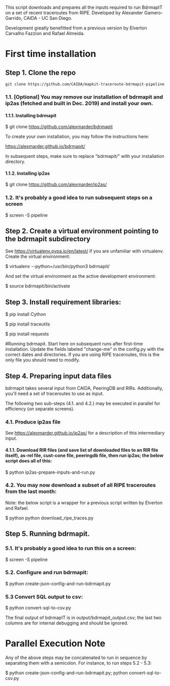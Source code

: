 This script downloads and prepares all the inputs required to run BdrmapIT on a set of recent traceroutes from RIPE. 
Developed by Alexander Gamero-Garrido, CAIDA - UC San Diego.

Development greatly benefitted from a previous version by Elverton Carvalho Fazzion and Rafael Almeida.

# First time installation

## Step 1. Clone the repo

`git clone https://github.com/CAIDA/mapkit-traceroute-bdrmapit-pipeline`

### 1.1. [Optional] You may remove our installation of bdrmapit and ip2as (fetched and built in Dec. 2019) and install your own.

#### 1.1.1. Installing bdrmapit

$ git clone https://github.com/alexmarder/bdrmapit

To create your own installation, you may follow the instructions here:

https://alexmarder.github.io/bdrmapit/

In subsequent steps, make sure to replace "bdrmapit/" with your installation directory.

#### 1.1.2. Installing ip2as

$ git clone https://github.com/alexmarder/ip2as/

### 1.2. It's probably a good idea to run subsequent steps on a screen

$ screen -S pipeline

## Step 2. Create a virtual environment pointing to the bdrmapit subdirectory

See https://virtualenv.pypa.io/en/latest/ if you are unfamiliar with virtualenv. Create the virtual environment:

$ virtualenv --python=/usr/bin/python3 bdrmapit/

And set the virtual environment as the active development environment:

$ source bdrmapit/bin/activate

## Step 3. Install requirement libraries:

$ pip install Cython

$ pip install traceutils

$ pip install requests

#Running bdrmapit. 
Start here on subsequent runs after first-time installation.
Update the fields labeled "change-me" in the config.py with the correct dates and directories. 
If you are using RIPE traceroutes, this is the only file you should need to modify. 

## Step 4. Preparing input data files

bdrmapit takes several input from CAIDA, PeeringDB and RIRs. Additionally, you'll need a set of traceroutes to use as input. 

The following two sub-steps (4.1. and 4.2.) may be executed in parallel for efficiency (on separate screens).

### 4.1. Produce ip2as file 

See https://alexmarder.github.io/ip2as/ for a description of this intermediary input.



#### 4.1.1. Download RIR files (and save list of downloaded files to an RIR file itself), as-rel file, cust-cone file, peeringdb file, then run ip2as; the below script does all of this:

$ python ip2as-prepare-inputs-and-run.py

### 4.2. You may now download a subset of all RIPE traceroutes from the last month:
Note: the below script is a wrapper for a previous script written by Elverton and Rafael.

$ python python download_ripe_traces.py

## Step 5. Running bdrmapit.

### 5.1. It's probably a good idea to run this on a screen:

$ screen -S pipeline

### 5.2. Configure and run bdrmapit:

$ python create-json-config-and-run-bdrmapit.py

### 5.3 Convert SQL output to csv:

$ python convert-sql-to-csv.py

The final output of bdrmapIT is in output/bdrmapit_output.csv; the last two columns are for internal debugging and should be ignored.

# Parallel Execution Note 
Any of the above steps may be concatenated to run in sequence by separating them with a semicolon. For instance, to run steps 5.2 - 5.3:

$ python create-json-config-and-run-bdrmapit.py; python convert-sql-to-csv.py

